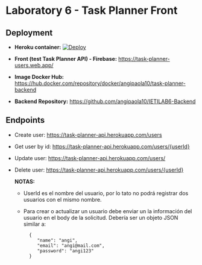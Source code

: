 # Laboratory 6 - Task Planner Front

## Deployment
* **Heroku container:**
  [![Deploy](https://www.herokucdn.com/deploy/button.svg)](https://task-planner-api.herokuapp.com/)

* **Front (test Task Planner API) - Firebase:** https://task-planner-users.web.app/

* **Image Docker Hub:** 
  https://hub.docker.com/repository/docker/angipaola10/task-planner-backend
  
* **Backend Repository:**
  https://github.com/angipaola10/IETILAB6-Backend

## Endpoints
* Create user: https://task-planner-api.herokuapp.com/users
* Get user by id: https://task-planner-api.herokuapp.com/users/{userId}
* Update user: https://task-planner-api.herokuapp.com/users/
* Delete user: https://task-planner-api.herokuapp.com/users/{userId}

    **NOTAS:** 
    * UserId es el nombre del usuario, por lo tato no podrá registrar dos usuarios con el mismo nombre.
    * Para crear o actualizar un usuario debe enviar un la información del usuario en el body de la solicitud. Debería ser un objeto JSON similar a:
    
            {
               "name": "angi",
               "email": "angi@mail.com",
               "password": "angi123"
            }

